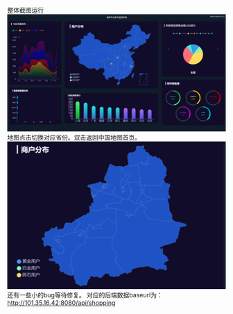 整体截图运行
![alt text](image.png)
地图点击切换对应省份。双击返回中国地图首页。
![alt text](image-1.png)
还有一些小的bug等待修复。
对应的后端数据baseurl为：http://101.35.16.42:8080/api/shopping
